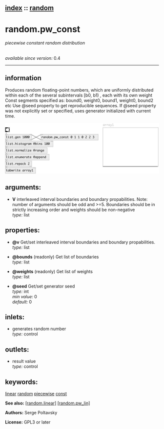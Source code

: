 [index](index.html) :: [random](category_random.html)
---

# random.pw_const

###### piecewise constant random distribution

*available since version:* 0.4

---


## information
Produces random floating-point numbers, which are uniformly distributed within each of the several subintervals [b0, b1) , each with its own weight Const segments specified as: bound0, weight0, bound1, weight0, bound2 etc Use @seed property to get reproducible sequences. If @seed property was not explicitly set or specified, uses generator initialized with current time.


[![example](../examples/img/random.pw_const.jpg)](../examples/pd/random.pw_const.pd)



## arguments:

* **V**
interleaved interval boundaries and boundary propabilities. Note: number of
arguments should be odd and &gt;=5. Boundaries should be in strictly increasing
order and weights should be non-negative<br>
_type:_ list<br>





## properties:

* **@v** 
Get/set interleaved interval boundaries and boundary propabilities.<br>
_type:_ list<br>

* **@bounds** (readonly)
Get list of boundaries<br>
_type:_ list<br>

* **@weights** (readonly)
Get list of weights<br>
_type:_ list<br>

* **@seed** 
Get/set generator seed<br>
_type:_ int<br>
_min value:_ 0<br>
_default:_ 0<br>



## inlets:

* generates random number<br>
_type:_ control



## outlets:

* result value<br>
_type:_ control



## keywords:

[linear](keywords/linear.html)
[random](keywords/random.html)
[piecewise](keywords/piecewise.html)
[const](keywords/const.html)



**See also:**
[\[random.linear\]](random.linear.html)
[\[random.pw_lin\]](random.pw_lin.html)




**Authors:** Serge Poltavsky




**License:** GPL3 or later






